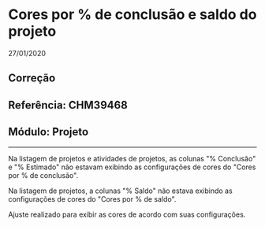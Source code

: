 # Cores por % de conclusão e saldo do projeto
27/01/2020
## Correção
## Referência: CHM39468
## Módulo: Projeto
***

Na listagem de projetos e atividades de projetos, as colunas "% Conclusão" e "% Estimado" não estavam exibindo as configurações de cores do "Cores por % de conclusão".

Na listagem de projetos, a colunas "% Saldo" não estava exibindo as configurações de cores do "Cores por % de saldo".

Ajuste realizado para exibir as cores de acordo com suas configurações.